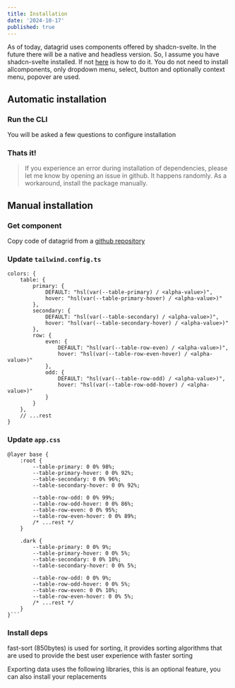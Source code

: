 ```yaml
---
title: Installation
date: '2024-10-17'
published: true
---
```


<script>
	import CodeTerminal from '$lib/blocks/code-terminal.svelte';
</script>

As of today, datagrid uses components offered by shadcn-svelte. In the future there will be a native and headless version. So, I assume you have shadcn-svelte installed. If not [here](https://www.shadcn-svelte.com/docs/installation) is how to do it. You do not need to install allcomponents, only dropdown menu, select, button and optionally context menu, popover are used.

## Automatic installation

### Run the CLI

<CodeTerminal command="npx tzezars-datagrid@latest init" />

You will be asked a few questions to configure installation

<CodeTerminal
	withCopyButton={false}
	command="1 Where do you want to install the component? ... ./src/lib/datagrid
2 Where is your global CSS file? ... ./src/app.css
3 Where is your tailwind.config.[cjs|js|ts] located? ... ./tailwind.config.ts
4 Do you want to install dependencies? ... yes"
/>

### Thats it!

> If you experience an error during installation of dependencies, please let me know by opening an issue in github. It happens randomly. As a workaround, install the package manually.

## Manual installation

### Get component 

Copy code of datagrid from a [github repository](https://github.com/tzezar/datagrid/tree/main/packages/cli/datagrid)

### Update `tailwind.config.ts`

```
colors: {
	table: {
		primary: {
			DEFAULT: "hsl(var(--table-primary) / <alpha-value>)",
			hover: "hsl(var(--table-primary-hover) / <alpha-value>)"
		},
		secondary: {
			DEFAULT: "hsl(var(--table-secondary) / <alpha-value>)",
			hover: "hsl(var(--table-secondary-hover) / <alpha-value>)"
		},
		row: {
			even: {
				DEFAULT: "hsl(var(--table-row-even) / <alpha-value>)",
				hover: "hsl(var(--table-row-even-hover) / <alpha-value>)"
			},
			odd: {
				DEFAULT: "hsl(var(--table-row-odd) / <alpha-value>)",
				hover: "hsl(var(--table-row-odd-hover) / <alpha-value>)"
			}
		}
	},
	// ...rest
}
```

###  Update `app.css`

````
@layer base {
	:root {
		--table-primary: 0 0% 98%;
		--table-primary-hover: 0 0% 92%;
		--table-secondary: 0 0% 96%;
		--table-secondary-hover: 0 0% 92%;

		--table-row-odd: 0 0% 99%;
		--table-row-odd-hover: 0 0% 86%;
		--table-row-even: 0 0% 95%;
		--table-row-even-hover: 0 0% 89%;
		/* ...rest */
	}

	.dark {
		--table-primary: 0 0% 9%;
		--table-primary-hover: 0 0% 5%;
		--table-secondary: 0 0% 10%;
		--table-secondary-hover: 0 0% 5%;

		--table-row-odd: 0 0% 9%;
		--table-row-odd-hover: 0 0% 5%;
		--table-row-even: 0 0% 10%;
		--table-row-even-hover: 0 0% 5%;
		/* ...rest */
	}
}```
````

### Install deps

fast-sort (850bytes) is used for sorting, it provides sorting algorithms that are used to provide the best user experience with faster sorting

<CodeTerminal command="npm i fast-sort" />

Exporting data uses the following libraries, this is an optional feature, you can also
install your replacements

<div class="flex flex-col gap-4">
	<CodeTerminal command="npm i papaparse" />
	<CodeTerminal command="npm i xlsx" />
	<CodeTerminal command="npm i fast-xml-parser" />
</div>
